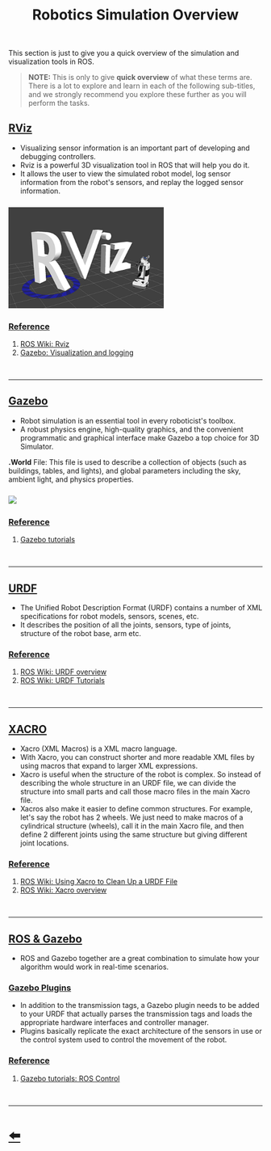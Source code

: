 <h1 align="center">
Robotics Simulation Overview
</h1>
</br>
<p>This section is just to give you a quick overview of the simulation and visualization tools in ROS. </p>
<blockquote>
<p><strong>NOTE:</strong> This is only to give <strong>quick overview</strong> of what these terms are. There is a lot to explore and learn in each of the following sub-titles, and we strongly recommend you explore these further as you will perform the tasks.</p>
</blockquote>
<h2 id="rviz"><a class="header" href="#rviz">RViz</a></h2>
<ul>
<li>Visualizing sensor information is an important part of developing and debugging controllers. </li>
<li>Rviz is a powerful 3D visualization tool in ROS that will help you do it.</li>
<li>It allows the user to view the simulated robot model, log sensor information from the robot's sensors, and replay the logged sensor information.</li>
</ul>
<img style="margin-top: 10px;" height="200px" src="https://raw.githubusercontent.com/ros-visualization/rviz/noetic-devel/images/splash.png" />
<h3 id="reference"><a class="header" href="#reference">Reference</a></h3>
<ol>
<li><a href="http://wiki.ros.org/rviz">ROS Wiki: Rviz</a></li>
<li><a href="http://gazebosim.org/tutorials?tut=drcsim_visualization&amp;cat=drcsim">Gazebo: Visualization and logging</a></li>
</ol>
</br>
<hr />
<h2 id="gazebo"><a class="header" href="#gazebo">Gazebo</a></h2>
<ul>
<li>Robot simulation is an essential tool in every roboticist's toolbox.</li>
<li>A robust physics engine, high-quality graphics, and the convenient programmatic and graphical interface make Gazebo a top choice for 3D Simulator.</li>
</ul>
<p><strong>.World</strong> File: This file is used to describe a collection of objects (such as buildings, tables, and lights), and global parameters including the sky, ambient light, and physics properties.</p>
<img style="margin-top: 10px;" height="120px" src="https://classic.gazebosim.org/assets/logos/gazebo_horz_neg_small-78655f82d6486fc939ff1da1ba6f48af952fa7194f8c04d459dae5544348e413.png" />
<h3 id="reference-1"><a class="header" href="#reference-1">Reference</a></h3>
<ol>
<li><a href="http://gazebosim.org/tutorials">Gazebo tutorials</a></li>
</ol>
</br>
<hr />
<h2 id="urdf"><a class="header" href="#urdf">URDF</a></h2>
<ul>
<li>The Unified Robot Description Format (URDF) contains a number of XML specifications for robot models, sensors, scenes, etc. </li>
<li>It describes the position of all the joints, sensors, type of joints, structure of the robot base, arm etc. </li>
</ul>
<h3 id="reference-2"><a class="header" href="#reference-2">Reference</a></h3>
<ol>
<li><a href="http://wiki.ros.org/urdf">ROS Wiki: URDF overview</a> </li>
<li><a href="http://wiki.ros.org/urdf/Tutorials">ROS Wiki: URDF Tutorials</a> </li>
</ol>
</br>
<hr />
<h2 id="xacro"><a class="header" href="#xacro">XACRO</a></h2>
<ul>
<li>Xacro (XML Macros) is a XML macro language. </li>
<li>With Xacro, you can construct shorter and more readable XML files by using macros that expand to larger XML expressions.</li>
<li>Xacro is useful when the structure of the robot is complex. So instead of describing the whole structure in an URDF file, we can divide the structure into small parts and call those macro files in the main Xacro file.</li>
<li>Xacros also make it easier to define common structures. For example, let's say the robot has 2 wheels. We just need to make macros of a cylindrical structure (wheels), call it in the main Xacro file, and then define 2 different joints using the same structure but giving different joint locations. </li>
</ul>
<h3 id="reference-3"><a class="header" href="#reference-3">Reference</a></h3>
<ol>
<li><a href="http://wiki.ros.org/urdf/Tutorials/Using%20Xacro%20to%20Clean%20Up%20a%20URDF%20File">ROS Wiki: Using Xacro to Clean Up a URDF File</a></li>
<li><a href="http://wiki.ros.org/xacro">ROS Wiki: Xacro overview</a></li>
</ol>
</br>
<hr />
<h2 id="ros--gazebo"><a class="header" href="#ros--gazebo">ROS &amp; Gazebo</a></h2>
<ul>
<li>ROS and Gazebo together are a great combination to simulate how your algorithm would work in real-time scenarios. </li>
</ul>
<h3 id="gazebo-plugins"><a class="header" href="#gazebo-plugins">Gazebo Plugins</a></h3>
<ul>
<li>In addition to the transmission tags, a Gazebo plugin needs to be added to your URDF that actually parses the transmission tags and loads the appropriate hardware interfaces and controller manager. </li>
<li>Plugins basically replicate the exact architecture of the sensors in use or the control system used to control the movement of the robot. </li>
</ul>
<h3 id="reference-4"><a class="header" href="#reference-4">Reference</a></h3>
<ol>
<li><a href="http://gazebosim.org/tutorials/?tut=ros_control#Aboutros_control">Gazebo tutorials: ROS Control</a></li>
</ol>
</br>
<hr />

<h1 align="left">
<a href="Action.md">⬅️</a>
</h1>
